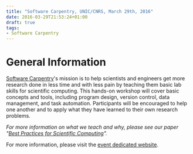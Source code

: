 ```yaml
---
title: "Software Carpentry, UNIC/CNRS, March 29th, 2016"
date: 2016-03-29T21:53:24+01:00
draft: true
tags:
- Software Carpentry
---
```


# General Information

[Software Carpentry](http://software-carpentry.org/)'s mission is to help
scientists and engineers get more research done in less time and with less
pain by teaching them basic lab skills for scientific computing.
This hands-on workshop will cover basic concepts and tools, including program
design, version control, data management, and task automation.
Participants will be encouraged to help one another and to apply what they have
learned to their own research problems.

*For more information on what we teach and why, please see our paper
"[Best Practices for Scientific Computing](http://journals.plos.org/plosbiology/article?id=10.1371/journal.pbio.1001745)".*

For more information, please visit the
[event dedicated website](http://paris-swc.github.io/2016-03-29-gif-sur-yvette/).